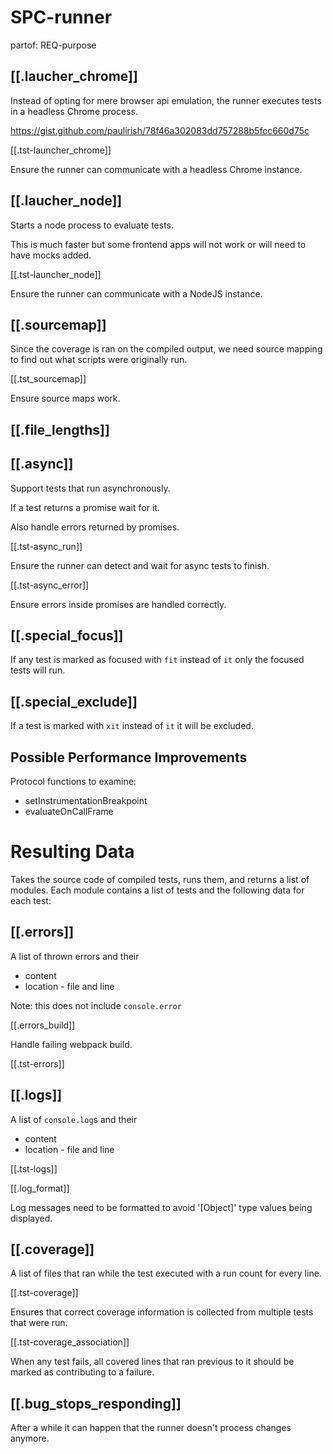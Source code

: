 # SPC-runner
partof: REQ-purpose
###

## [[.laucher_chrome]]

Instead of opting for mere browser api emulation, the runner
executes tests in a headless Chrome process.

https://gist.github.com/paulirish/78f46a302083dd757288b5fcc660d75c

[[.tst-launcher_chrome]]

Ensure the runner can communicate with a headless Chrome instance.

## [[.laucher_node]]

Starts a node process to evaluate tests.

This is much faster but some frontend apps will not work or
will need to have mocks added.

[[.tst-launcher_node]]

Ensure the runner can communicate with a NodeJS instance.

## [[.sourcemap]]

Since the coverage is ran on the compiled output,
we need source mapping to find out what scripts were originally run.

[[.tst_sourcemap]]

Ensure source maps work.

## [[.file_lengths]]

## [[.async]]

Support tests that run asynchronously.

If a test returns a promise wait for it.

Also handle errors returned by promises.

[[.tst-async_run]]

Ensure the runner can detect and wait for async tests to finish.

[[.tst-async_error]]

Ensure errors inside promises are handled correctly.

## [[.special_focus]]

If any test is marked as focused with `fit` instead of `it` only
the focused tests will run.

## [[.special_exclude]]

If a test is marked with `xit` instead of `it` it will be excluded.

## Possible Performance Improvements

Protocol functions to examine:

* setInstrumentationBreakpoint
* evaluateOnCallFrame

# Resulting Data

Takes the source code of compiled tests, runs them, and returns a list of modules.
Each module contains a list of tests and the following data for each test:

## [[.errors]]

A list of thrown errors and their
* content
* location - file and line

Note: this does not include `console.error`

[[.errors_build]]

Handle failing webpack build.

[[.tst-errors]]

## [[.logs]]

A list of `console.log`s and their
* content
* location - file and line

[[.tst-logs]]

[[.log_format]]

Log messages need to be formatted to avoid '[Object]' type values being displayed.

## [[.coverage]]

A list of files that ran while the test executed with a run count for every line.

[[.tst-coverage]]

Ensures that correct coverage information is
collected from multiple tests that were run.

[[.tst-coverage_association]]

When any test fails, all covered lines that ran previous to it should
be marked as contributing to a failure.

## [[.bug_stops_responding]]

After a while it can happen that the runner doesn't process changes anymore.
